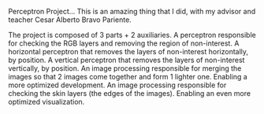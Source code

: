 Perceptron Project... This is an amazing thing that I did, with my advisor and teacher Cesar Alberto Bravo Pariente.

The project is composed of 3 parts + 2 auxiliaries.
A perceptron responsible for checking the RGB layers and removing the region of non-interest.
A horizontal perceptron that removes the layers of non-interest horizontally, by position.
A vertical perceptron that removes the layers of non-interest vertically, by position.
An image processing responsible for merging the images so that 2 images come together and form 1 lighter one. Enabling a more optimized development.
An image processing responsible for checking the skin layers (the edges of the images). Enabling an even more optimized visualization.
